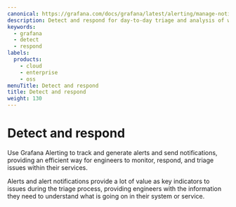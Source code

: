 ```yaml
---
canonical: https://grafana.com/docs/grafana/latest/alerting/manage-notifications/
description: Detect and respond for day-to-day triage and analysis of what’s going on and action you need to take
keywords:
  - grafana
  - detect
  - respond
labels:
  products:
    - cloud
    - enterprise
    - oss
menuTitle: Detect and respond
title: Detect and respond
weight: 130
---
```


# Detect and respond

Use Grafana Alerting to track and generate alerts and send notifications, providing an efficient way for engineers to monitor, respond, and triage issues within their services.

Alerts and alert notifications provide a lot of value as key indicators to issues during the triage process, providing engineers with the information they need to understand what is going on in their system or service.
